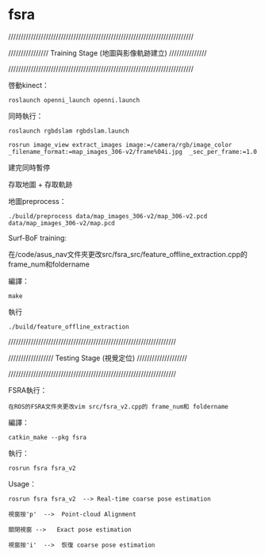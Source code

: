 # fsra

//////////////////////////////////////////////////////////////////////////

//////////////// Training Stage (地圖與影像軌跡建立) ///////////////

//////////////////////////////////////////////////////////////////////////

啓動kinect：

    roslaunch openni_launch openni.launch
    
同時執行：

	roslaunch rgbdslam rgbdslam.launch
	
	rosrun image_view extract_images image:=/camera/rgb/image_color _filename_format:=map_images_306-v2/frame%04i.jpg  _sec_per_frame:=1.0
	
建完同時暫停

存取地圖 + 存取軌跡

地圖preprocess：

	./build/preprocess data/map_images_306-v2/map_306-v2.pcd data/map_images_306-v2/map.pcd
Surf-BoF training:

在/code/asus_nav文件夾更改src/fsra_src/feature_offline_extraction.cpp的frame_num和foldername

編譯：

	make
	
執行

	./build/feature_offline_extraction
	
///////////////////////////////////////////////////////////////////

////////////////// Testing Stage (視覺定位) ////////////////////

///////////////////////////////////////////////////////////////////

FSRA執行：

	在ROS的FSRA文件夾更改vim src/fsra_v2.cpp的 frame_num和 foldername

編譯：

	catkin_make --pkg fsra

執行：

	rosrun fsra fsra_v2

Usage：

	rosrun fsra fsra_v2  --> Real-time coarse pose estimation

	視窗按'p'  -->  Point-cloud Alignment

	關閉視窗 -->   Exact pose estimation 

	視窗按'i'  -->  恢復 coarse pose estimation
